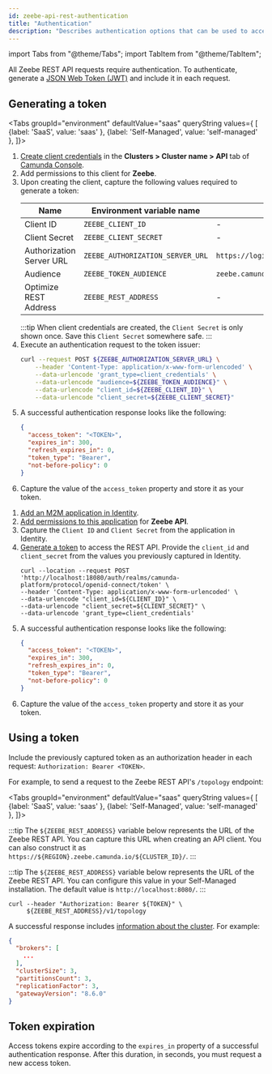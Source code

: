 ```yaml
---
id: zeebe-api-rest-authentication
title: "Authentication"
description: "Describes authentication options that can be used to access Zeebe REST API."
---
```


import Tabs from "@theme/Tabs";
import TabItem from "@theme/TabItem";

All Zeebe REST API requests require authentication. To authenticate, generate a [JSON Web Token (JWT)](https://jwt.io/introduction/) and include it in each request.

## Generating a token

<Tabs groupId="environment" defaultValue="saas" queryString values={
[
{label: 'SaaS', value: 'saas' },
{label: 'Self-Managed', value: 'self-managed' },
]}>
<TabItem value='saas'>

1. [Create client credentials](/guides/setup-client-connection-credentials.md) in the **Clusters > Cluster name > API** tab of [Camunda Console](https://console.camunda.io/).
2. Add permissions to this client for **Zeebe**.
3. Upon creating the client, capture the following values required to generate a token:
   <!-- this comment convinces the markdown processor to still treat the table as a table, but without adding surrounding paragraphs. 🤷 -->
   | Name                     | Environment variable name        | Default value                                |
   | ------------------------ | -------------------------------- | -------------------------------------------- |
   | Client ID                | `ZEEBE_CLIENT_ID`                | -                                            |
   | Client Secret            | `ZEEBE_CLIENT_SECRET`            | -                                            |
   | Authorization Server URL | `ZEEBE_AUTHORIZATION_SERVER_URL` | `https://login.cloud.camunda.io/oauth/token` |
   | Audience                 | `ZEEBE_TOKEN_AUDIENCE`           | `zeebe.camunda.io`                           |
   | Optimize REST Address    | `ZEEBE_REST_ADDRESS`             | -                                            |
   <!-- this comment convinces the markdown processor to still treat the table as a table, but without adding surrounding paragraphs. 🤷 -->
   :::tip
   When client credentials are created, the `Client Secret` is only shown once. Save this `Client Secret` somewhere safe.
   :::
4. Execute an authentication request to the token issuer:
   ```bash
   curl --request POST ${ZEEBE_AUTHORIZATION_SERVER_URL} \
       --header 'Content-Type: application/x-www-form-urlencoded' \
       --data-urlencode 'grant_type=client_credentials' \
       --data-urlencode "audience=${ZEEBE_TOKEN_AUDIENCE}" \
       --data-urlencode "client_id=${ZEEBE_CLIENT_ID}" \
       --data-urlencode "client_secret=${ZEEBE_CLIENT_SECRET}"
   ```
5. A successful authentication response looks like the following:
   ```json
   {
     "access_token": "<TOKEN>",
     "expires_in": 300,
     "refresh_expires_in": 0,
     "token_type": "Bearer",
     "not-before-policy": 0
   }
   ```
6. Capture the value of the `access_token` property and store it as your token.

</TabItem>

<TabItem value='self-managed'>

1. [Add an M2M application in Identity](/self-managed/identity/user-guide/additional-features/incorporate-applications.md).
2. [Add permissions to this application](/self-managed/identity/user-guide/additional-features/incorporate-applications.md) for **Zeebe API**.
3. Capture the `Client ID` and `Client Secret` from the application in Identity.
4. [Generate a token](/self-managed/identity/user-guide/authorizations/generating-m2m-tokens.md) to access the REST API. Provide the `client_id` and `client_secret` from the values you previously captured in Identity.
   ```shell
   curl --location --request POST 'http://localhost:18080/auth/realms/camunda-platform/protocol/openid-connect/token' \
   --header 'Content-Type: application/x-www-form-urlencoded' \
   --data-urlencode "client_id=${CLIENT_ID}" \
   --data-urlencode "client_secret=${CLIENT_SECRET}" \
   --data-urlencode 'grant_type=client_credentials'
   ```
5. A successful authentication response looks like the following:
   ```json
   {
     "access_token": "<TOKEN>",
     "expires_in": 300,
     "refresh_expires_in": 0,
     "token_type": "Bearer",
     "not-before-policy": 0
   }
   ```
6. Capture the value of the `access_token` property and store it as your token.

</TabItem>

</Tabs>

## Using a token

Include the previously captured token as an authorization header in each request: `Authorization: Bearer <TOKEN>`.

For example, to send a request to the Zeebe REST API's `/topology` endpoint:

<Tabs groupId="environment" defaultValue="saas" queryString values={
[
{label: 'SaaS', value: 'saas' },
{label: 'Self-Managed', value: 'self-managed' },
]}>

<TabItem value='saas'>

:::tip
The `${ZEEBE_REST_ADDRESS}` variable below represents the URL of the Zeebe REST API. You can capture this URL when creating an API client. You can also construct it as `https://${REGION}.zeebe.camunda.io/${CLUSTER_ID}/`.
:::

</TabItem>

<TabItem value='self-managed'>

:::tip
The `${ZEEBE_REST_ADDRESS}` variable below represents the URL of the Zeebe REST API. You can configure this value in your Self-Managed installation. The default value is `http://localhost:8080/`.
:::

</TabItem>

</Tabs>

```shell
curl --header "Authorization: Bearer ${TOKEN}" \
     ${ZEEBE_REST_ADDRESS}/v1/topology
```

A successful response includes [information about the cluster](/apis-tools/zeebe-api-rest/specifications/get-cluster-topology.api.mdx). For example:

```json
{
  "brokers": [
    ...
  ],
  "clusterSize": 3,
  "partitionsCount": 3,
  "replicationFactor": 3,
  "gatewayVersion": "8.6.0"
}
```

## Token expiration

Access tokens expire according to the `expires_in` property of a successful authentication response. After this duration, in seconds, you must request a new access token.
